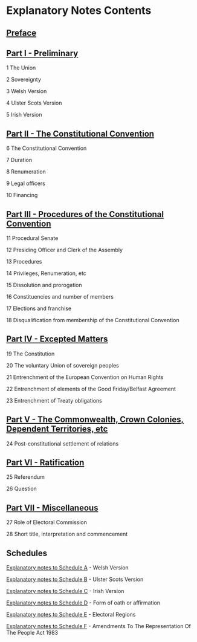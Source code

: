 # Explanatory Notes Contents

## [Preface](./Explanatory_Notes_Preface.html)

## [Part I - Preliminary](./Explanatory_Notes_To_Part_I_Preliminary.html)

1 The Union

2 Sovereignty

3 Welsh Version

4 Ulster Scots Version

5 Irish Version

## [Part II - The Constitutional Convention](./Explanatory_Notes_To_Part_II_The_Constitutional_Convention.html)

6 The Constitutional Convention

7 Duration

8 Renumeration

9 Legal officers

10 Financing

## [Part III - Procedures of the Constitutional Convention](./Explanatory_Notes_To_Part_III_Procedures_Of_The_Constitutional_Convention.html)

11 Procedural Senate

12 Presiding Officer and Clerk of the Assembly

13 Procedures

14 Privileges, Renumeration, etc

15 Dissolution and prorogation

16 Constituencies and number of members

17 Elections and franchise

18 Disqualification from membership of the Constitutional Convention

## [Part IV - Excepted Matters](./Explanatory_Notes_To_Part_IV_Excepted_Matters.html)

19 The Constitution

20 The voluntary Union of sovereign peoples

21 Entrenchment of the European Convention on Human Rights

22 Entrenchment of elements of the Good Friday/Belfast Agreement

23 Entrenchment of Treaty obligations

## [Part V - The Commonwealth,  Crown Colonies, Dependent Territories, etc](./Explanatory_Notes_To_Part_V_The_Commonwealth_Crown_Colonies_Dependent_Territories_etc.html)

24 Post-constitutional settlement of relations

## [Part VI - Ratification](./Explanatory_Notes_To_Part_VI_Ratification.html)

25 Referendum

26 Question

## [Part VII - Miscellaneous](./Explanatory_Notes_To_Part_VII_Miscellaneous.html)

27 Role of Electoral Commission

28 Short title, interpretation and commencement

## Schedules

[Explanatory notes to Schedule A](./Explanatory_Notes_To_Schedule_A_Welsh_Version.html) - Welsh Version

[Explanatory notes to Schedule B](./Explanatory_Notes_To_Schedule_B_Ulster_Scots_Version.html) - Ulster Scots Version

[Explanatory notes to Schedule C](./Explanatory_Notes_To_Schedule_C_Irish_Version.html) - Irish Version

[Explanatory notes to Schedule D](./Explanatory_Notes_To_Schedule_D_Form_Of_Oath_Or_Affirmation.html) - Form of oath or affirmation

[Explanatory notes to Schedule E](./Explanatory_Notes_To_Schedule_E_Electoral_Regions.html) - Electoral Regions

[Explanatory notes to Schedule F](./Explanatory_Notes_To_Schedule_F_Amendments_To_The_Representation_Of_The_Peoples_Act_1983.html) - Amendments To The Representation Of The People Act 1983